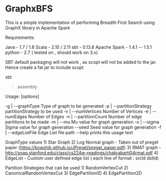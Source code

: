 # GraphxBFS

This is a simple implementation of performing Breadth First Search using GraphX library in Apache Spark


Requirements:

Java - 1.7 / 1.8
Scala - 2.10 / 2.11
sbt - 0.13.8
Apache Spark - 1.4.1 -- 1.5.1
python - 2.7 ( tested on , should work on 3.x)


SBT default packaging will not work , as scopt will not be added to the jar.
Hence create a fat jar to include scopt

sbt
> assembly

Usage: <jar-file> [options]

  -g <value> | --graphType <value>
        Type of graph to be generated
  -p <value> | --partitionStrategy <value>
        partitionStrategy to be used
  -v <value> | --numVertices <value>
        Number of Vertices
  -e <value> | --numEdges <value>
        Number of Edges
  -n <value> | --partitionCount <value>
        Number of edge partitions to be made
  -m <value> | --mu <value>
        Mu value for graph generation
  -s <value> | --sigma <value>
        Sigma  value for graph generation
  --seed <value>
        Seed value for graph generation
  -f <value> | --edgeListFile <value>
        Edge List file path
  --help
        prints this usage text


GraphType values
	1) Star Graph 
	2) Log Normal graph - Taken out of pregel paper (https://kowshik.github.io/JPregel/pregel_paper.pdf)
	3) RMAT graph - http://snap.stanford.edu/class/cs224w-readings/chakrabarti04rmat.pdf
	4) EdgeList - Custom user defined edge list ( each line of format : srcId dstId)

Partition Strategies that can be used
	1) RandomVertexCut
	2) CanonicalRandomVertexCut
	3) EdgePartition1D
	4) EdgePartition2D




